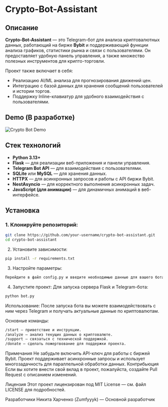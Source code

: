 # Crypto-Bot-Assistant

## Описание
**Crypto-Bot-Assistant** — это Telegram-бот для анализа криптовалютных данных, работающий на бирже **Bybit** и поддерживающий функции анализа графиков, статистики рынка и связи с пользователями. Он предоставляет удобную панель управления, а также множество полезных инструментов для крипто-торговли.

Проект также включает в себя:
- Реализацию AI/ML анализа для прогнозирования движений цен.
- Интеграцию с базой данных для хранения сообщений пользователей и истории торгов.
- Поддержку Inline-клавиатур для удобного взаимодействия с пользователями.

## Demo (В разработке)
![Crypto Bot Demo]([https://media1.giphy.com/media/v1.Y2lkPTc5MGI3NjExdWk1Y2c4bWZ0ajgzbzltbHE0ZXV4aHplNXFidjFreDY0OWczcmZlZCZlcD12MV9pbnRlcm5hbF9naWZfYnlfaWQmY3Q9Zw/ytBoIyQ7ArpRirP0oh/giphy.gif])

## Стек технологий
- **Python 3.13+**
- **Flask** — для реализации веб-приложения и панели управления.
- **Telegram Bot API** — для взаимодействия с пользователями.
- **SQLite** или **MySQL** — для хранения данных.
- **HTTPX** — для асинхронных запросов и работы с API биржи Bybit.
- **NestAsyncio** — для корректного выполнения асинхронных задач.
- **JavaScript (для анимации)** — для динамичных анимаций в веб-интерфейсе.

## Установка

### 1. Клонируйте репозиторий:
```bash
git clone https://github.com/your-username/crypto-bot-assistant.git
cd crypto-bot-assistant
```
2. Установите зависимости:
```bash
pip install -r requirements.txt
```
3. Настройте параметры:
```bash
Перейдите в файл config.py и введите необходимые данные для вашего бота, такие как TOKEN, USERNAME, PASSWORD и другие параметры.
```
4. Запустите проект:
Для запуска сервера Flask и Telegram-бота:
```bash
python bot.py
```
Использование:
После запуска бота вы можете взаимодействовать с ним через Telegram и получать актуальные данные по криптовалютам.

Основные команды:
```bash
/start — приветствие и инструкции.
/analyze — анализ текущих данных о криптовалюте.
/support — связаться с технической поддержкой.
/donate — сделать пожертвование для поддержки проекта.
```
Примечания
Не забудьте включить API-ключ для работы с биржей Bybit.
Проект поддерживает асинхронные запросы и использует многозадачность для параллельной обработки данных.
Контрибьюция
Если вы хотите внести свой вклад в проект, пожалуйста, создайте Pull Request с описанием изменений.

Лицензия
Этот проект лицензирован под MIT License — см. файл LICENSE для подробностей.

Разработчики
Никита Харченко (Zumfyyyk) — Основной разработчик
